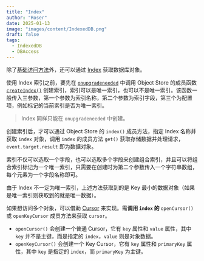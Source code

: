```yaml
---
title: "Index"
author: "Roser"
date: 2025-01-13
image: "images/content/IndexedDB.png"
draft: false
tags:
  - IndexedDB
  - DBAccess
---
```

除了[基础访问方法](创建与访问%20Object%20Store.md)外，还可以通过 [Index](数据库结构.md) 获取数据库对象。

使用 Index 索引之前，要先在 [`onupgradeneeded`](数据迁移.md) 中调用 Object Store 的成员函数 [`createIndex()`](https://developer.mozilla.org/en-US/docs/Web/API/IDBObjectStore/createIndex) 创建索引，索引可以是唯一索引，也可以不是唯一索引。该函数一般传入三参数，第一个参数为索引名称，第二个参数为索引字段，第三个为配置项，例如标记的当前索引是否为唯一索引。

> Index 同样只能在 `onupgradeneeded` 中创建。

创建索引后，才可以通过 Object Store 的 `index()` 成员方法，指定 Index 名称并获取 `index` 对象，调用 `index` 的成员方法 `get()` 获取存储数据并处理请求，`event.target.result` 即为数据对象。

索引不仅可以选取一个字段，也可以选取多个字段来创建组合索引，并且可以将组合索引标记为一个唯一索引，只需要在创建时为第二个参数传入一个字符串数组，每个元素为一个字段名称即可。

由于 Index 不一定为唯一索引，上述方法获取到的是 Key 最小的数据对象（如果是唯一索引则获取到的就是唯一数据）。

如果想访问多个对象，可以借助 [Cursor](Cursor.md) 来实现。需**调用 `index` 的** `openCursor()` 或 `openKeyCursor` 成员方法来获取 `cursor`。

- `openCursor()` 会创建一个普通 Cursor，它有 `key` 属性和 `value` 属性，其中 `key` 并不是主键，而是指定的 `index`，`value` 则是对象数据。
- `openKeyCursor()` 会创建一个 Key Cursor，它有 `key` 属性和 `primaryKey` 属性，其中 `key` 是指定的 `index`，而 `primaryKey` 为主键。